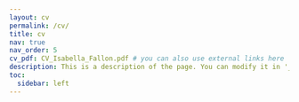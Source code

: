 ```yaml
---
layout: cv
permalink: /cv/
title: cv
nav: true
nav_order: 5
cv_pdf: CV_Isabella_Fallon.pdf # you can also use external links here
description: This is a description of the page. You can modify it in '_pages/cv.md'. You can also change or remove the top pdf download button.
toc:
  sidebar: left
---
```

